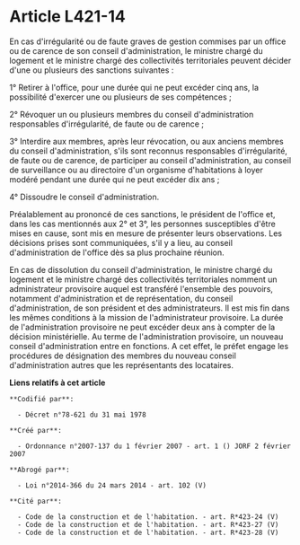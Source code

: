 # Article L421-14

En cas d'irrégularité ou de faute graves de gestion commises par un office ou de carence de son conseil d'administration, le
ministre chargé du logement et le ministre chargé des collectivités territoriales peuvent décider d'une ou plusieurs des
sanctions suivantes :

1° Retirer à l'office, pour une durée qui ne peut excéder cinq ans, la possibilité d'exercer une ou plusieurs de ses
compétences ;

2° Révoquer un ou plusieurs membres du conseil d'administration responsables d'irrégularité, de faute ou de carence ;

3° Interdire aux membres, après leur révocation, ou aux anciens membres du conseil d'administration, s'ils sont reconnus
responsables d'irrégularité, de faute ou de carence, de participer au conseil d'administration, au conseil de surveillance ou
au directoire d'un organisme d'habitations à loyer modéré pendant une durée qui ne peut excéder dix ans ;

4° Dissoudre le conseil d'administration.

Préalablement au prononcé de ces sanctions, le président de l'office et, dans les cas mentionnés aux 2° et 3°, les personnes
susceptibles d'être mises en cause, sont mis en mesure de présenter leurs observations. Les décisions prises sont
communiquées, s'il y a lieu, au conseil d'administration de l'office dès sa plus prochaine réunion.

En cas de dissolution du conseil d'administration, le ministre chargé du logement et le ministre chargé des collectivités
territoriales nomment un administrateur provisoire auquel est transféré l'ensemble des pouvoirs, notamment d'administration
et de représentation, du conseil d'administration, de son président et des administrateurs. Il est mis fin dans les mêmes
conditions à la mission de l'administrateur provisoire. La durée de l'administration provisoire ne peut excéder deux ans à
compter de la décision ministérielle. Au terme de l'administration provisoire, un nouveau conseil d'administration entre en
fonctions. A cet effet, le préfet engage les procédures de désignation des membres du nouveau conseil d'administration autres
que les représentants des locataires.

**Liens relatifs à cet article**

	**Codifié par**:

	  - Décret n°78-621 du 31 mai 1978

	**Créé par**:

	  - Ordonnance n°2007-137 du 1 février 2007 - art. 1 () JORF 2 février 2007

	**Abrogé par**:

	  - Loi n°2014-366 du 24 mars 2014 - art. 102 (V)

	**Cité par**:

	  - Code de la construction et de l'habitation. - art. R*423-24 (V)
	  - Code de la construction et de l'habitation. - art. R*423-27 (V)
	  - Code de la construction et de l'habitation. - art. R*423-28 (V)
